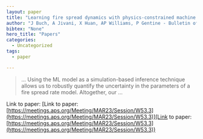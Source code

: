 ```yaml
---
layout: paper
title: "Learning fire spread dynamics with physics-constrained machine learning"
author: "J Buch, A Jivani, X Huan, AP Williams, P Gentine - Bulletin of the American …, 2023 - APS"
bibtex: "None"
hero_title: "Papers"
categories:
  - Uncategorized
tags:
  - paper

---
```

>… Using the ML model as a simulation-based inference technique allows us to robustly quantify the uncertainty in the parameters of a fire spread rate model. Altogether, our …

Link to paper: [Link to paper: [https://meetings.aps.org/Meeting/MAR23/Session/W53.3](https://meetings.aps.org/Meeting/MAR23/Session/W53.3)](Link to paper: [https://meetings.aps.org/Meeting/MAR23/Session/W53.3](https://meetings.aps.org/Meeting/MAR23/Session/W53.3))


